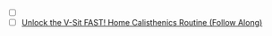 
- [ ] []()
- [ ] [Unlock the V-Sit FAST! Home Calisthenics Routine (Follow Along)](https://www.youtube.com/watch?v=JJNihsQKx6s)
